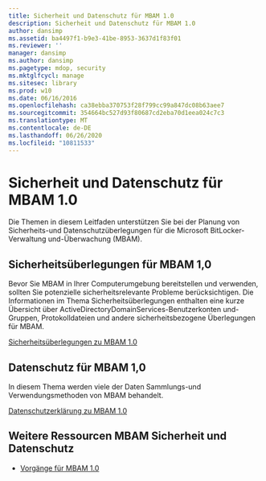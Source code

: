 ```yaml
---
title: Sicherheit und Datenschutz für MBAM 1.0
description: Sicherheit und Datenschutz für MBAM 1.0
author: dansimp
ms.assetid: ba4497f1-b9e3-41be-8953-3637d1f83f01
ms.reviewer: ''
manager: dansimp
ms.author: dansimp
ms.pagetype: mdop, security
ms.mktglfcycl: manage
ms.sitesec: library
ms.prod: w10
ms.date: 06/16/2016
ms.openlocfilehash: ca38ebba370753f28f799cc99a847dc08b63aee7
ms.sourcegitcommit: 354664bc527d93f80687cd2eba70d1eea024c7c3
ms.translationtype: MT
ms.contentlocale: de-DE
ms.lasthandoff: 06/26/2020
ms.locfileid: "10811533"
---
```

# Sicherheit und Datenschutz für MBAM 1.0


Die Themen in diesem Leitfaden unterstützen Sie bei der Planung von Sicherheits-und Datenschutzüberlegungen für die Microsoft BitLocker-Verwaltung und-Überwachung (MBAM).

## Sicherheitsüberlegungen für MBAM 1,0


Bevor Sie MBAM in Ihrer Computerumgebung bereitstellen und verwenden, sollten Sie potenzielle sicherheitsrelevante Probleme berücksichtigen. Die Informationen im Thema Sicherheitsüberlegungen enthalten eine kurze Übersicht über ActiveDirectoryDomainServices-Benutzerkonten und-Gruppen, Protokolldateien und andere sicherheitsbezogene Überlegungen für MBAM.

[Sicherheitsüberlegungen zu MBAM 1.0](security-considerations-for-mbam-10.md)

## Datenschutz für MBAM 1,0


In diesem Thema werden viele der Daten Sammlungs-und Verwendungsmethoden von MBAM behandelt.

[Datenschutzerklärung zu MBAM 1.0](privacy-statement-for-mbam-10.md)

## Weitere Ressourcen MBAM Sicherheit und Datenschutz


-   [Vorgänge für MBAM 1.0](operations-for-mbam-10.md)

 

 





